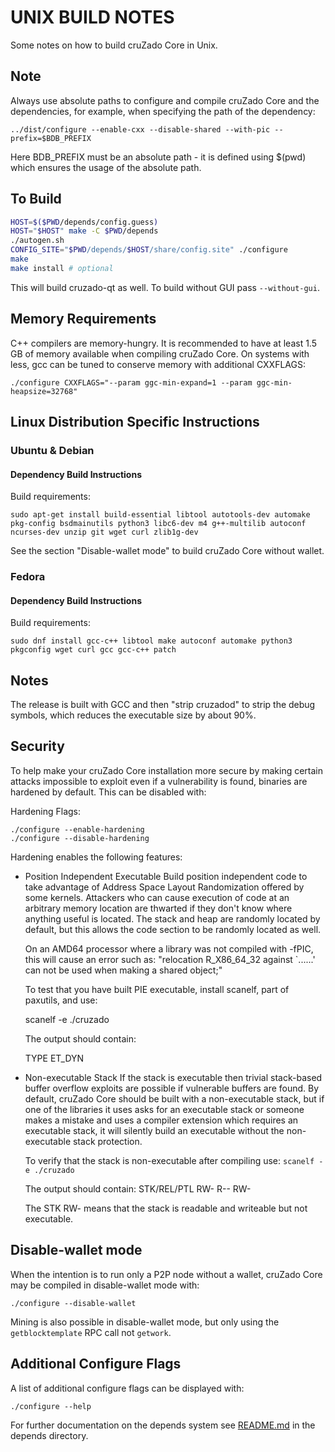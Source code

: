 UNIX BUILD NOTES
====================
Some notes on how to build cruZado Core in Unix.

Note
---------------------
Always use absolute paths to configure and compile cruZado Core and the dependencies,
for example, when specifying the path of the dependency:

	../dist/configure --enable-cxx --disable-shared --with-pic --prefix=$BDB_PREFIX

Here BDB_PREFIX must be an absolute path - it is defined using $(pwd) which ensures
the usage of the absolute path.

To Build
---------------------

```bash
HOST=$($PWD/depends/config.guess)
HOST="$HOST" make -C $PWD/depends
./autogen.sh
CONFIG_SITE="$PWD/depends/$HOST/share/config.site" ./configure
make
make install # optional
```

This will build cruzado-qt as well. To build without GUI pass `--without-gui`.

Memory Requirements
--------------------

C++ compilers are memory-hungry. It is recommended to have at least 1.5 GB of
memory available when compiling cruZado Core. On systems with less, gcc can be
tuned to conserve memory with additional CXXFLAGS:


    ./configure CXXFLAGS="--param ggc-min-expand=1 --param ggc-min-heapsize=32768"


## Linux Distribution Specific Instructions

### Ubuntu & Debian

#### Dependency Build Instructions

Build requirements:

    sudo apt-get install build-essential libtool autotools-dev automake pkg-config bsdmainutils python3 libc6-dev m4 g++-multilib autoconf ncurses-dev unzip git wget curl zlib1g-dev

See the section "Disable-wallet mode" to build cruZado Core without wallet.

### Fedora

#### Dependency Build Instructions

Build requirements:

    sudo dnf install gcc-c++ libtool make autoconf automake python3 pkgconfig wget curl gcc gcc-c++ patch

Notes
-----
The release is built with GCC and then "strip cruzadod" to strip the debug
symbols, which reduces the executable size by about 90%.

Security
--------
To help make your cruZado Core installation more secure by making certain attacks impossible to
exploit even if a vulnerability is found, binaries are hardened by default.
This can be disabled with:

Hardening Flags:

	./configure --enable-hardening
	./configure --disable-hardening


Hardening enables the following features:

* Position Independent Executable
    Build position independent code to take advantage of Address Space Layout Randomization
    offered by some kernels. Attackers who can cause execution of code at an arbitrary memory
    location are thwarted if they don't know where anything useful is located.
    The stack and heap are randomly located by default, but this allows the code section to be
    randomly located as well.

    On an AMD64 processor where a library was not compiled with -fPIC, this will cause an error
    such as: "relocation R_X86_64_32 against `......' can not be used when making a shared object;"

    To test that you have built PIE executable, install scanelf, part of paxutils, and use:

    scanelf -e ./cruzado

    The output should contain:

     TYPE
    ET_DYN

* Non-executable Stack
    If the stack is executable then trivial stack-based buffer overflow exploits are possible if
    vulnerable buffers are found. By default, cruZado Core should be built with a non-executable stack,
    but if one of the libraries it uses asks for an executable stack or someone makes a mistake
    and uses a compiler extension which requires an executable stack, it will silently build an
    executable without the non-executable stack protection.

    To verify that the stack is non-executable after compiling use:
    `scanelf -e ./cruzado`

    The output should contain:
	STK/REL/PTL
	RW- R-- RW-

    The STK RW- means that the stack is readable and writeable but not executable.

Disable-wallet mode
--------------------
When the intention is to run only a P2P node without a wallet, cruZado Core may be compiled in
disable-wallet mode with:

    ./configure --disable-wallet

Mining is also possible in disable-wallet mode, but only using the `getblocktemplate` RPC
call not `getwork`.

Additional Configure Flags
--------------------------
A list of additional configure flags can be displayed with:

    ./configure --help

For further documentation on the depends system see [README.md](../depends/README.md) in the depends directory.
